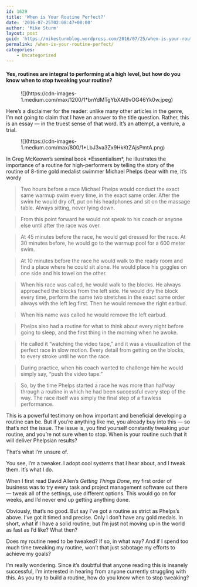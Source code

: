 ```yaml
---
id: 1629
title: 'When is Your Routine Perfect?'
date: '2016-07-25T02:08:47+00:00'
author: 'Mike Sturm'
layout: post
guid: 'https://mikesturmblog.wordpress.com/2016/07/25/when-is-your-routine-perfect/'
permalink: /when-is-your-routine-perfect/
categories:
    - Uncategorized
---
```


#### Yes, routines are integral to performing at a high level, but how do you know when to stop tweaking your routine?

<figure>![](https://cdn-images-1.medium.com/max/1200/1*bnYdMTgYbXAI9vOG46Yk0w.jpeg)</figure>Here’s a disclaimer for the reader: unlike many other articles in the genre, I’m not going to claim that I have an answer to the title question. Rather, this is an essay — in the truest sense of that word. It’s an attempt, a venture, a trial.

<figure>![](https://cdn-images-1.medium.com/max/800/1*LbJ3va3Zx9HkKtZAjsPmtA.png)</figure>In Greg McKeown’s seminal book *Essentialism*, he illustrates the importance of a routine for high-performers by telling the story of the routine of 8-time gold medalist swimmer Michael Phelps (bear with me, it’s wordy

> Two hours before a race Michael Phelps would conduct the exact same warmup swim every time, in the exact same order. After the swim he would dry off, put on his headphones and sit on the massage table. Always sitting, never lying down.

> From this point forward he would not speak to his coach or anyone else until after the race was over.

> At 45 minutes before the race, he would get dressed for the race. At 30 minutes before, he would go to the warmup pool for a 600 meter swim.

> At 10 minutes before the race he would walk to the ready room and find a place where he could sit alone. He would place his goggles on one side and his towel on the other.

> When his race was called, he would walk to the blocks. He always approached the blocks from the left side. He would dry the block every time, perform the same two stretches in the exact same order always with the left leg first. Then he would remove the right earbud.

> When his name was called he would remove the left earbud.

> Phelps also had a routine for what to think about every night before going to sleep, and the first thing in the morning when he awoke.

> He called it “watching the video tape,” and it was a visualization of the perfect race in slow motion. Every detail from getting on the blocks, to every stroke until he won the race.

> During practice, when his coach wanted to challenge him he would simply say, “push the video tape.”

> So, by the time Phelps started a race he was more than halfway through a routine in which he had been successful every step of the way. The race itself was simply the final step of a flawless performance.

This is a powerful testimony on how important and beneficial developing a routine can be. But if you’re anything like me, you already buy into this — so that’s not the issue. The issue is, you find yourself constantly tweaking your routine, and you’re not sure when to stop. When is your routine such that it will deliver Phelpsian results?

That’s what I’m unsure of.

You see, I’m a tweaker. I adopt cool systems that I hear about, and I tweak them. It’s what I do.

When I first read David Allen’s *Getting Things Done*, my first order of business was to try every task and project management software out there — tweak all of the settings, use different options. This would go on for weeks, and I’d never end up getting anything done.

Obviously, that’s no good. But say I’ve got a routine as strict as Phelps’s above. I’ve got it timed and precise. Only I don’t have any gold medals. In short, what if I have a solid routine, but I’m just not moving up in the world as fast as I’d like? What then?

Does my routine need to be tweaked? If so, in what way? And if I spend too much time tweaking my routine, won’t that just sabotage my efforts to achieve my goals?

I’m really wondering. Since it’s doubtful that anyone reading this is insanely successful, I’m interested in hearing from anyone currently struggling with this. As you try to build a routine, how do you know when to stop tweaking?